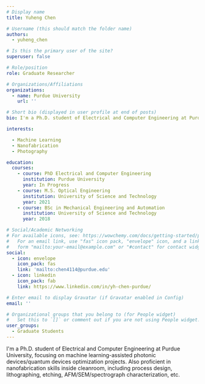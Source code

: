 ```yaml
---
# Display name
title: Yuheng Chen

# Username (this should match the folder name)
authors:
  - yuheng_chen

# Is this the primary user of the site?
superuser: false

# Role/position
role: Graduate Researcher

# Organizations/Affiliations
organizations:
  - name: Purdue University
    url: ''

# Short bio (displayed in user profile at end of posts)
bio: I'm a Ph.D. student of Electrical and Computer Engineering at Purdue University, focusing on machine learning-assisted photonic devices/quantum devices optimization projects. Also proficient in nanofabrication skills inside cleanroom, including process design, lithographing, etching, AFM/SEM/spectrograph characterization, etc.

interests:

  - Machine Learning
  - Nanofabrication
  - Photography

education:
  courses:
    - course: PhD Electrical and Computer Engineering 
      institution: Purdue University
      year: In Progress
    - course: M.S. Optical Engineering
      institution: University of Science and Technology
      year: 2021
    - course: BSc in Mechanical Engineering and Automation
      institution: University of Science and Technology
      year: 2018

# Social/Academic Networking
# For available icons, see: https://wowchemy.com/docs/getting-started/page-builder/#icons
#   For an email link, use "fas" icon pack, "envelope" icon, and a link in the
#   form "mailto:your-email@example.com" or "#contact" for contact widget.
social:
  - icon: envelope
    icon_pack: fas
    link: 'mailto:chen4114@purdue.edu'
  - icon: linkedin
    icon_pack: fab
    link: https://www.linkedin.com/in/yh-chen-purdue/

# Enter email to display Gravatar (if Gravatar enabled in Config)
email: ''

# Organizational groups that you belong to (for People widget)
#   Set this to `[]` or comment out if you are not using People widget.
user_groups:
  - Graduate Students
---
```

I'm a Ph.D. student of Electrical and Computer Engineering at Purdue University, focusing on machine learning-assisted photonic devices/quantum devices optimization projects. Also proficient in nanofabrication skills inside cleanroom, including process design, lithographing, etching, AFM/SEM/spectrograph characterization, etc.


